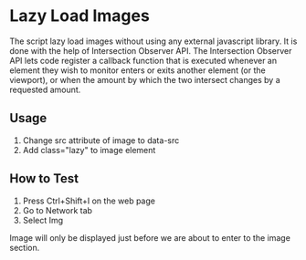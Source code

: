 # Lazy Load Images
The script lazy load images without using any external javascript library. It is done with the help of Intersection Observer API. The Intersection Observer API lets code register a callback function that is executed whenever an element they wish to monitor enters or exits another element (or the viewport), or when the amount by which the two intersect changes by a requested amount.

## Usage
1. Change src attribute of image to data-src
2. Add class="lazy" to image element

## How to Test
1. Press Ctrl+Shift+I on the web page
2. Go to Network tab
3. Select Img

Image will only be displayed just before we are about to enter to the image section.
 
